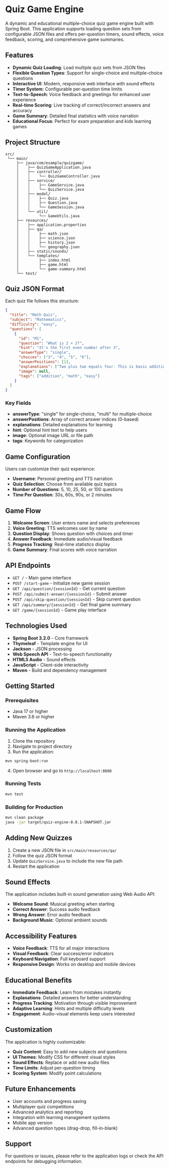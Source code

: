 # Quiz Game Engine

A dynamic and educational multiple-choice quiz game engine built with Spring Boot. This application supports loading question sets from configurable JSON files and offers per-question timers, sound effects, voice feedback, scoring, and comprehensive game summaries.

## Features

- **Dynamic Quiz Loading**: Load multiple quiz sets from JSON files
- **Flexible Question Types**: Support for single-choice and multiple-choice questions
- **Interactive UI**: Modern, responsive web interface with sound effects
- **Timer System**: Configurable per-question time limits
- **Text-to-Speech**: Voice feedback and greetings for enhanced user experience
- **Real-time Scoring**: Live tracking of correct/incorrect answers and accuracy
- **Game Summary**: Detailed final statistics with voice narration
- **Educational Focus**: Perfect for exam preparation and kids learning games

## Project Structure

```
src/
 └── main/
     ├── java/com/example/quizgame/
     │    ├── QuizGameApplication.java
     │    ├── controller/
     │    │    └── QuizGameController.java
     │    ├── service/
     │    │    ├── GameService.java
     │    │    └── QuizService.java
     │    ├── model/
     │    │    ├── Quiz.java
     │    │    ├── Question.java
     │    │    └── GameSession.java
     │    └── util/
     │         └── GameUtils.java
     ├── resources/
     │    ├── application.properties
     │    ├── qa/
     │    │    ├── math.json
     │    │    ├── science.json
     │    │    ├── history.json
     │    │    └── geography.json
     │    ├── static/sounds/
     │    └── templates/
     │         ├── index.html
     │         ├── game.html
     │         └── game-summary.html
     └── test/
```

## Quiz JSON Format

Each quiz file follows this structure:

```json
{
  "title": "Math Quiz",
  "subject": "Mathematics", 
  "difficulty": "easy",
  "questions": [
    {
      "id": "M1",
      "question": "What is 2 + 2?",
      "hint": "It's the first even number after 3",
      "answerType": "single",
      "choices": ["3", "4", "5", "6"],
      "answerPositions": [1],
      "explanations": ["Two plus two equals four. This is basic addition."],
      "image": null,
      "tags": ["addition", "math", "easy"]
    }
  ]
}
```

### Key Fields

- **answerType**: "single" for single-choice, "multi" for multiple-choice
- **answerPositions**: Array of correct answer indices (0-based)
- **explanations**: Detailed explanations for learning
- **hint**: Optional hint text to help users
- **image**: Optional image URL or file path
- **tags**: Keywords for categorization

## Game Configuration

Users can customize their quiz experience:

- **Username**: Personal greeting and TTS narration
- **Quiz Selection**: Choose from available quiz topics
- **Number of Questions**: 5, 10, 25, 50, or 100 questions
- **Time Per Question**: 30s, 60s, 90s, or 2 minutes

## Game Flow

1. **Welcome Screen**: User enters name and selects preferences
2. **Voice Greeting**: TTS welcomes user by name
3. **Question Display**: Shows question with choices and timer
4. **Answer Feedback**: Immediate audio/visual feedback
5. **Progress Tracking**: Real-time statistics display
6. **Game Summary**: Final scores with voice narration

## API Endpoints

- `GET /` - Main game interface
- `POST /start-game` - Initialize new game session
- `GET /api/question/{sessionId}` - Get current question
- `POST /api/submit-answer/{sessionId}` - Submit answer
- `POST /api/skip-question/{sessionId}` - Skip current question
- `GET /api/summary/{sessionId}` - Get final game summary
- `GET /game/{sessionId}` - Game play interface

## Technologies Used

- **Spring Boot 3.2.0** - Core framework
- **Thymeleaf** - Template engine for UI
- **Jackson** - JSON processing
- **Web Speech API** - Text-to-speech functionality
- **HTML5 Audio** - Sound effects
- **JavaScript** - Client-side interactivity
- **Maven** - Build and dependency management

## Getting Started

### Prerequisites

- Java 17 or higher
- Maven 3.6 or higher

### Running the Application

1. Clone the repository
2. Navigate to project directory
3. Run the application:

```bash
mvn spring-boot:run
```

4. Open browser and go to `http://localhost:8080`

### Running Tests

```bash
mvn test
```

### Building for Production

```bash
mvn clean package
java -jar target/quiz-engine-0.0.1-SNAPSHOT.jar
```

## Adding New Quizzes

1. Create a new JSON file in `src/main/resources/qa/`
2. Follow the quiz JSON format
3. Update `QuizService.java` to include the new file path
4. Restart the application

## Sound Effects

The application includes built-in sound generation using Web Audio API:

- **Welcome Sound**: Musical greeting when starting
- **Correct Answer**: Success audio feedback
- **Wrong Answer**: Error audio feedback
- **Background Music**: Optional ambient sounds

## Accessibility Features

- **Voice Feedback**: TTS for all major interactions
- **Visual Feedback**: Clear success/error indicators
- **Keyboard Navigation**: Full keyboard support
- **Responsive Design**: Works on desktop and mobile devices

## Educational Benefits

- **Immediate Feedback**: Learn from mistakes instantly
- **Explanations**: Detailed answers for better understanding
- **Progress Tracking**: Motivation through visible improvement
- **Adaptive Learning**: Hints and multiple difficulty levels
- **Engagement**: Audio-visual elements keep users interested

## Customization

The application is highly customizable:

- **Quiz Content**: Easy to add new subjects and questions
- **UI Themes**: Modify CSS for different visual styles
- **Sound Effects**: Replace or add new audio files
- **Time Limits**: Adjust per-question timing
- **Scoring System**: Modify point calculations

## Future Enhancements

- User accounts and progress saving
- Multiplayer quiz competitions
- Advanced analytics and reporting
- Integration with learning management systems
- Mobile app version
- Advanced question types (drag-drop, fill-in-blank)

## Support

For questions or issues, please refer to the application logs or check the API endpoints for debugging information.
